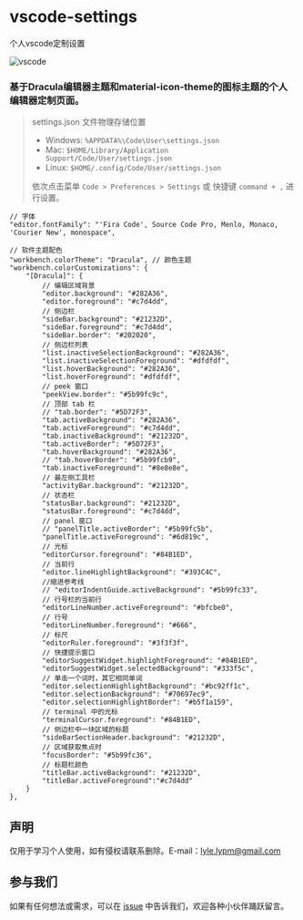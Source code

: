 # vscode-settings
个人vscode定制设置

![vscode](https://ae01.alicdn.com/kf/H87a8d6b48c4b40259b4a4007806638b7g.png)

### 基于Dracula编辑器主题和material-icon-theme的图标主题的个人编辑器定制页面。

> settings.json 文件物理存储位置
>
> - Windows: `%APPDATA%\Code\User\settings.json`
> - Mac: `$HOME/Library/Application Support/Code/User/settings.json`
> - Linux: `$HOME/.config/Code/User/settings.json`
>
> 依次点击菜单 `Code > Preferences > Settings` 或 快捷键 `command + ,` 进行设置。

    // 字体
    "editor.fontFamily": "'Fira Code', Source Code Pro, Menlo, Monaco, 'Courier New', monospace",

    // 软件主题配色
    "workbench.colorTheme": "Dracula", // 颜色主题
    "workbench.colorCustomizations": {
        "[Dracula]": {
            // 编辑区域背景
            "editor.background": "#282A36",
            "editor.foreground": "#c7d4dd",
            // 侧边栏
            "sideBar.background": "#21232D",
            "sideBar.foreground": "#c7d4dd",
            "sideBar.border": "#202020",
            // 侧边栏列表
            "list.inactiveSelectionBackground": "#282A36",
            "list.inactiveSelectionForeground": "#dfdfdf",
            "list.hoverBackground": "#282A36",
            "list.hoverForeground": "#dfdfdf",
            // peek 窗口
            "peekView.border": "#5b99fc9c",
            // 顶部 tab 栏
            // "tab.border": "#5D72F3",
            "tab.activeBackground": "#282A36",
            "tab.activeForeground": "#c7d4dd",
            "tab.inactiveBackground": "#21232D",
            "tab.activeBorder": "#5D72F3",
            "tab.hoverBackground": "#282A36",
            // "tab.hoverBorder": "#5b99fcb9",
            "tab.inactiveForeground": "#8e8e8e",
            // 最左侧工具栏
            "activityBar.background": "#21232D",
            // 状态栏
            "statusBar.background": "#21232D",
            "statusBar.foreground": "#c7d4dd",
            // panel 窗口
            // "panelTitle.activeBorder": "#5b99fc5b",
            "panelTitle.activeForeground": "#6d819c",
            // 光标
            "editorCursor.foreground": "#84B1ED",
            // 当前行
            "editor.lineHighlightBackground": "#393C4C",
            //缩进参考线
            // "editorIndentGuide.activeBackground": "#5b99fc33",
            // 行号栏的当前行
            "editorLineNumber.activeForeground": "#bfcbe0",
            // 行号
            "editorLineNumber.foreground": "#666",
            // 标尺
            "editorRuler.foreground": "#3f3f3f",
            // 快捷提示窗口
            "editorSuggestWidget.highlightForeground": "#84B1ED",
            "editorSuggestWidget.selectedBackground": "#333f5c",
            // 单击一个词时，其它相同单词
            "editor.selectionHighlightBackground": "#bc92ff1c",
            "editor.selectionBackground": "#70697ec9",
            "editor.selectionHighlightBorder": "#b5f1a159",
            // terminal 中的光标
            "terminalCursor.foreground": "#84B1ED",
            // 侧边栏中一块区域的标题
            "sideBarSectionHeader.background": "#21232D",
            // 区域获取焦点时
            "focusBorder": "#5b99fc36",
            // 标题栏颜色
            "titleBar.activeBackground": "#21232D",
            "titleBar.activeForeground":"#c7d4dd"
        }
    },

## 声明

仅用于学习个人使用，如有侵权请联系删除。E-mail：[lyle.lypm@gmail.com](mailto:lyle.lypm@gmail.com)

## 参与我们

如果有任何想法或需求，可以在 [issue](https://github.com/tickmao/vscode-settings/issues) 中告诉我们，欢迎各种小伙伴踊跃留言。